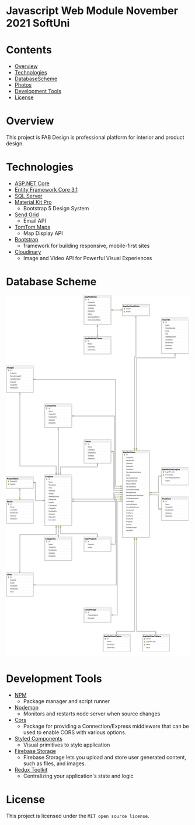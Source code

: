 # Javascript Web Module November 2021 SoftUni

# Contents

- [Overview](#overview)
- [Technologies](#technologies)
- [DatabaseScheme](#DatabaseScheme)
- [Photos](#photos)
- [Development Tools](#development-tools)
- [License](#license)

# Overview

This project is FAB Design is professional platform for interior and product design.

# Technologies

- [ASP.NET Core](https://docs.microsoft.com/en-us/aspnet/core/?view=aspnetcore-6.0)
- [Entity Framework Core 3.1](https://github.com/axios/axios)
- [SQL Server](https://github.com/axios/axios)
- [Material Kit Pro](https://demos.creative-tim.com/material-kit-pro/)
  - Bootstrap 5 Design System
- [Send Grid](https://sendgrid.com/)
  - Email API
- [TomTom Maps](https://developer.tomtom.com/)
  - Map Display API
- [Bootstrap](https://getbootstrap.com/)
  - framework for building responsive, mobile-first sites
- [Cloudinary](https://cloudinary.com/)
  - Image and Video API for Powerful Visual Experiences

# Database Scheme

![diagram](https://github.com/Waikikec/InteriorPlatform/blob/master/Web/InteriorPlatform.Web/wwwroot/git/diagram.png)

# Development Tools

- [NPM](https://yarnpkg.com/en/)
  - Package manager and script runner
- [Nodemon](https://github.com/remy/nodemon)
  - Monitors and restarts node server when source changes
- [Cors](https://www.npmjs.com/package/cors)
  - Package for providing a Connection/Express middleware that can be used to enable CORS with various options.
- [Styled Components](https://styled-components.com/)
  - Visual primitives to style application
- [Firebase Storage](https://www.npmjs.com/package/firebase)
  - Firebase Storage lets you upload and store user generated content, such as files, and images.
- [Redux Toolkit](https://redux.js.org/)
  - Centralizing your application's state and logic

# License

This project is licensed under the `MIT open source license`.
